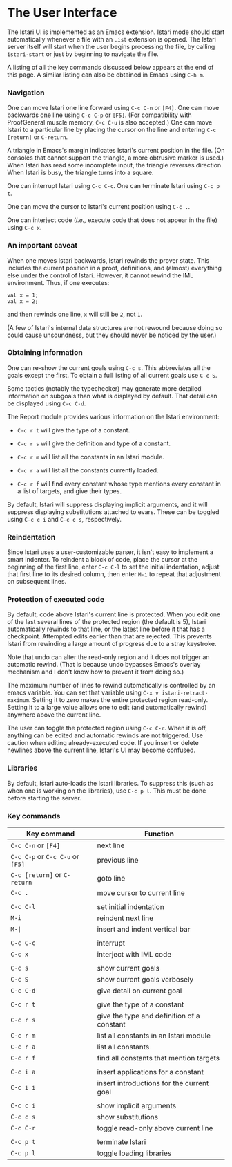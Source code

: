# The User Interface

The Istari UI is implemented as an Emacs extension.  Istari mode
should start automatically whenever a file with an `.ist` extension is
opened.  The Istari server itself will start when the user begins
processing the file, by calling `istari-start` or just by beginning to
navigate the file.

A listing of all the key commands discussed below appears at the end
of this page.  A similar listing can also be obtained in Emacs using 
`C-h m`.


### Navigation

One can move Istari one line forward using `C-c C-n` or `[F4]`.  One
can move backwards one line using `C-c C-p` or `[F5]`.  (For
compatibility with ProofGeneral muscle memory, `C-c C-u` is also
accepted.)  One can move Istari to a particular line by placing the
cursor on the line and entering `C-c [return]` or `C-return`.

A triangle in Emacs's margin indicates Istari's current position in
the file.  (On consoles that cannot support the triangle, a more
obtrusive marker is used.)  When Istari has read some incomplete
input, the triangle reverses direction.  When Istari is busy, the
triangle turns into a square.

One can interrupt Istari using `C-c C-c`.  One can terminate Istari
using `C-c p t`.

One can move the cursor to Istari's current position using `C-c .`.

One can interject code (*i.e.,* execute code that does not appear in
the file) using `C-c x`.



### An important caveat

When one moves Istari backwards, Istari rewinds the prover state.
This includes the current position in a proof, definitions, and
(almost) everything else under the control of Istari.  However, it
cannot rewind the IML environment.  Thus, if one executes:

    val x = 1;
    val x = 2;

and then rewinds one line, `x` will still be `2`, not `1`.

(A few of Istari's internal data structures are not rewound because
doing so could cause unsoundness, but they should never be noticed by
the user.)



### Obtaining information

One can re-show the current goals using `C-c s`.  This abbreviates all
the goals except the first.  To obtain a full listing of all current
goals use `C-c S`.

Some tactics (notably the typechecker) may generate more detailed
information on subgoals than what is displayed by default.  That
detail can be displayed using `C-c C-d`.

The Report module provides various information on the Istari
environment:

- `C-c r t` will give the type of a constant.

- `C-c r s` will give the definition and type of a constant.

- `C-c r m` will list all the constants in an Istari module.

- `C-c r a` will list all the constants currently loaded.

- `C-c r f` will find every constant whose type mentions
  every constant in a list of targets, and give their types.

By default, Istari will suppress displaying implicit arguments, and it
will suppress displaying substitutions attached to evars.  These can
be toggled using `C-c c i` and `C-c c s`, respectively.



### Reindentation

Since Istari uses a user-customizable parser, it isn't easy to
implement a smart indenter.  To reindent a block of code, place the
cursor at the beginning of the first line, enter `C-c C-l` to set the
initial indentation, adjust that first line to its desired column,
then enter `M-i` to repeat that adjustment on subsequent lines.



### Protection of executed code

By default, code above Istari's current line is protected.  When you
edit one of the last several lines of the protected region (the
default is 5), Istari automatically rewinds to that line, or the
latest line before it that has a checkpoint.  Attempted edits earlier
than that are rejected.  This prevents Istari from rewinding a large
amount of progress due to a stray keystroke.

Note that undo can alter the read-only region and it does not trigger
an automatic rewind.  (That is because undo bypasses Emacs's overlay
mechanism and I don't know how to prevent it from doing so.)

The maximum number of lines to rewind automatically is controlled by
an emacs variable.  You can set that variable using 
`C-x v istari-retract-maximum`.  Setting it to zero makes the entire
protected region read-only.  Setting it to a large value allows one to
edit (and automatically rewind) anywhere above the current line.

The user can toggle the protected region using `C-c C-r`.  When it is
off, anything can be edited and automatic rewinds are not triggered.
Use caution when editing already-executed code.  If you insert or
delete newlines above the current line, Istari's UI may become
confused.



### Libraries

By default, Istari auto-loads the Istari libraries.  To suppress this
(such as when one is working on the libraries), use `C-c p l`.  This
must be done before starting the server.



### Key commands

| Key command                      | Function                                   |
| -------------------------------- | ------------------------------------------ |
| `C-c C-n` or `[F4]`              | next line                                  |
| `C-c C-p` or `C-c C-u` or `[F5]` | previous line                              |
| `C-c [return]` or `C-return`     | goto line                                  |
| `C-c .`                          | move cursor to current line                |
|                                  |                                            |
| `C-c C-l`                        | set initial indentation                    |
| `M-i`                            | reindent next line                         |
| <code>M-&#124;</code>            | insert and indent vertical bar             | 
|                                  |                                            |
| `C-c C-c`                        | interrupt                                  |
| `C-c x`                          | interject with IML code                    |
|                                  |                                            |
| `C-c s`                          | show current goals                         |
| `C-c S`                          | show current goals verbosely               |
| `C-c C-d`                        | give detail on current goal                |
|                                  |                                            |
| `C-c r t`                        | give the type of a constant                |
| `C-c r s`                        | give the type and definition of a constant |
| `C-c r m`                        | list all constants in an Istari module     |
| `C-c r a`                        | list all constants                         |
| `C-c r f`                        | find all constants that mention targets    |
|                                  |                                            |
| `C-c i a`                        | insert applications for a constant         |
| `C-c i i`                        | insert introductions for the current goal  |
|                                  |                                            |
| `C-c c i`                        | show implicit arguments                    |
| `C-c c s`                        | show substitutions                         |
| `C-c C-r`                        | toggle read-only above current line        |
|                                  |                                            |
| `C-c p t`                        | terminate Istari                           |
| `C-c p l`                        | toggle loading libraries                   |
